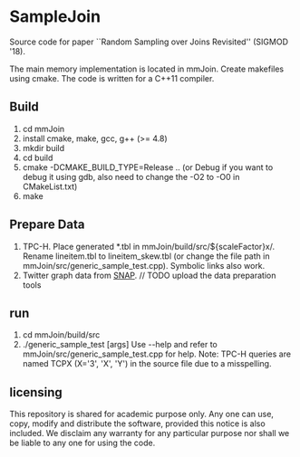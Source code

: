 # SampleJoin

Source code for paper ``Random Sampling over Joins Revisited'' (SIGMOD '18).

The main memory implementation is located in mmJoin.  Create makefiles using
cmake.  The code is written for a C++11 compiler.

## Build
1. cd mmJoin
2. install cmake, make, gcc, g++ (>= 4.8)
3. mkdir build
4. cd build
5. cmake -DCMAKE_BUILD_TYPE=Release .. (or Debug if you want to debug it using gdb, also need to change the -O2 to -O0 in CMakeList.txt)
6. make

## Prepare Data
1. TPC-H. Place generated *.tbl in mmJoin/build/src/${scaleFactor}x/. Rename lineitem.tbl to lineitem_skew.tbl (or change the file path in mmJoin/src/generic_sample_test.cpp). Symbolic links also work.
2. Twitter graph data from [SNAP](http://snap.stanford.edu/data/). // TODO upload the data preparation tools


## run
1. cd mmJoin/build/src
2. ./generic_sample_test [args]
    Use --help and refer to mmJoin/src/generic_sample_test.cpp for help.
    Note: TPC-H queries are named TCPX (X='3', 'X', 'Y') in the source file due to a misspelling.


## licensing
This repository is shared for academic purpose only. Any one can use,
copy, modify and distribute the software, provided this notice is also
included. We disclaim any
warranty for any particular purpose nor shall we be liable to any one
for using the code.


